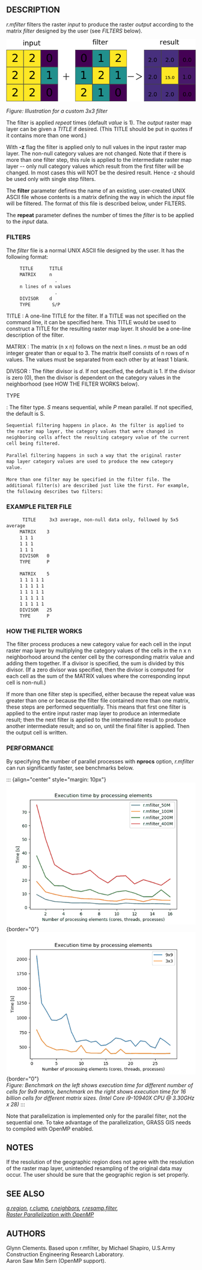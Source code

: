 ## DESCRIPTION

*r.mfilter* filters the raster *input* to produce the raster *output*
according to the matrix *filter* designed by the user (see *FILTERS*
below).

![](r_mfilter.png)

*Figure: Illustration for a custom 3x3 filter*

The filter is applied *repeat* times (default *value* is 1). The
*output* raster map layer can be given a *TITLE* if desired. (This TITLE
should be put in quotes if it contains more than one word.)

With **-z** flag the filter is applied only to null values in the input
raster map layer. The non-null category values are not changed. Note
that if there is more than one filter step, this rule is applied to the
intermediate raster map layer \-- only null category values which result
from the first filter will be changed. In most cases this will NOT be
the desired result. Hence -z should be used only with single step
filters.

The **filter** parameter defines the name of an existing, user-created
UNIX ASCII file whose contents is a matrix defining the way in which the
*input* file will be filtered. The format of this file is described
below, under FILTERS.

The **repeat** parameter defines the number of times the *filter* is to
be applied to the *input* data.

### FILTERS

The *filter* file is a normal UNIX ASCII file designed by the user. It
has the following format:

```
     TITLE      TITLE
     MATRIX     n
                  .
     n lines of n values
                  .
     DIVISOR    d
     TYPE        S/P
```

TITLE
:   A one-line TITLE for the filter. If a TITLE was not specified on the
    command line, it can be specified here. This TITLE would be used to
    construct a TITLE for the resulting raster map layer. It should be a
    one-line description of the filter.

MATRIX
:   The matrix (n x n) follows on the next n lines. *n* must be an odd
    integer greater than or equal to 3. The matrix itself consists of n
    rows of n values. The values must be separated from each other by at
    least 1 blank.

DIVISOR
:   The filter divisor is *d*. If not specified, the default is 1. If
    the divisor is zero (0), then the divisor is dependent on the
    category values in the neighborhood (see HOW THE FILTER WORKS
    below).

TYPE

:   The filter type. *S* means sequential, while *P* mean parallel. If
    not specified, the default is S.

    Sequential filtering happens in place. As the filter is applied to
    the raster map layer, the category values that were changed in
    neighboring cells affect the resulting category value of the current
    cell being filtered.

    Parallel filtering happens in such a way that the original raster
    map layer category values are used to produce the new category
    value.

    More than one filter may be specified in the filter file. The
    additional filter(s) are described just like the first. For example,
    the following describes two filters:

### EXAMPLE FILTER FILE

```
      TITLE     3x3 average, non-null data only, followed by 5x5 average
     MATRIX    3
     1 1 1
     1 1 1
     1 1 1
     DIVISOR   0
     TYPE      P

     MATRIX    5
     1 1 1 1 1
     1 1 1 1 1
     1 1 1 1 1
     1 1 1 1 1
     1 1 1 1 1
     DIVISOR   25
     TYPE      P
```

### HOW THE FILTER WORKS

The filter process produces a new category value for each cell in the
input raster map layer by multiplying the category values of the cells
in the n x n neighborhood around the center cell by the corresponding
matrix value and adding them together. If a divisor is specified, the
sum is divided by this divisor. (If a zero divisor was specified, then
the divisor is computed for each cell as the sum of the MATRIX values
where the corresponding input cell is non-null.)

If more than one filter step is specified, either because the repeat
value was greater than one or because the filter file contained more
than one matrix, these steps are performed sequentially. This means that
first one filter is applied to the entire input raster map layer to
produce an intermediate result; then the next filter is applied to the
intermediate result to produce another intermediate result; and so on,
until the final filter is applied. Then the output cell is written.

### PERFORMANCE

By specifying the number of parallel processes with **nprocs** option,
*r.mfilter* can run significantly faster, see benchmarks below.

::: {align="center" style="margin: 10px"}
![benchmark for number of cells](r_mfilter_benchmark_1.png){border="0"}
![benchmark for window size](r_mfilter_benchmark_2.png){border="0"}\
*Figure: Benchmark on the left shows execution time for different number
of cells for 9x9 matrix, benchmark on the right shows execution time for
16 billion cells for different matrix sizes. (Intel Core i9-10940X CPU @
3.30GHz x 28)*
:::

Note that parallelization is implemented only for the parallel filter,
not the sequential one. To take advantage of the parallelization, GRASS
GIS needs to compiled with OpenMP enabled.

## NOTES

If the resolution of the geographic region does not agree with the
resolution of the raster map layer, unintended resampling of the
original data may occur. The user should be sure that the geographic
region is set properly.

## SEE ALSO

*[g.region](g.region.html), [r.clump](r.clump.html),
[r.neighbors](r.neighbors.html),
[r.resamp.filter](r.resamp.filter.html),\
[Raster Parallelization with
OpenMP](https://grasswiki.osgeo.org/wiki/Raster_Parallelization_with_OpenMP)*

## AUTHORS

Glynn Clements. Based upon r.mfilter, by Michael Shapiro, U.S.Army
Construction Engineering Research Laboratory.\
Aaron Saw Min Sern (OpenMP support).
